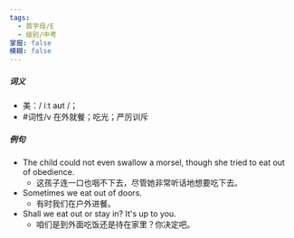 ```yaml
---
tags:
  - 首字母/E
  - 级别/中考
掌握: false
模糊: false
---
```

##### 词义
- 美：/ iːt aʊt /；
- #词性/v  在外就餐；吃光；严厉训斥
##### 例句
- The child could not even swallow a morsel, though she tried to eat out of obedience.
	- 这孩子连一口也咽不下去，尽管她非常听话地想要吃下去。
- Sometimes we eat out of doors.
	- 有时我们在户外进餐。
- Shall we eat out or stay in? It's up to you.
	- 咱们是到外面吃饭还是待在家里？你决定吧。
